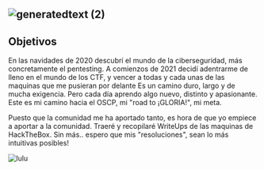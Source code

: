 ## ![generatedtext (2)](https://user-images.githubusercontent.com/87484792/127788028-330ab8cd-4fda-4a6c-b32d-c44881ee974f.png)

## Objetivos

En las navidades de 2020 descubrí el mundo de la ciberseguridad, más concretamente el pentesting. A comienzos de 2021 decidí adentrarme de lleno en el mundo de los CTF, y vencer a todas y cada unas de las maquinas que me pusieran por delante
Es un camino duro, largo y de mucha exigencia. Pero cada día aprendo algo nuevo, distinto y apasionante. 
Este es mi camino hacia el OSCP, mi "road to ¡GLORIA!", mi meta. 

Puesto que la comunidad me ha aportado tanto, es hora de que yo empiece a aportar a la comunidad. 
Traeré y recopilaré WriteUps de las maquinas de HackTheBox.
Sin más.. espero que mis "resoluciones", sean lo más intuitivas posibles!


![lulu](https://user-images.githubusercontent.com/87484792/127788210-308fcf83-5638-4a12-b5a4-312d2a1813f8.gif)
